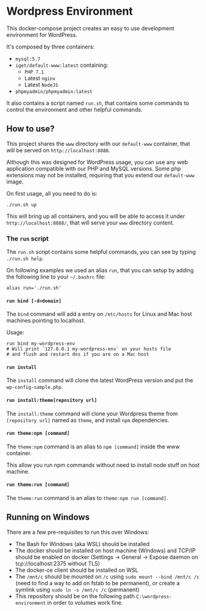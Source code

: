 # Wordpress Environment

This docker-compose project creates an easy to use development environment for WordPress.

It's composed by three containers:

- `mysql:5.7`
- `iget/default-www:latest` containing:
  - `PHP 7.1`
  - Latest `nginx`
  - Latest `NodeJS`
- `phpmyadmin/phpmyadmin:latest`

It also contains a script named `run.sh`, that contains some commands to control
the environment and other helpful commands.

## How to use?

This project shares the `www` directory with our `default-www` container, that will be served on `http://localhost:8888`.

Although this was designed for WordPress usage, you can use any web application compatible with our PHP and MySQL
versions. Some php extensions may not be installed, requiring that you extend our `default-www` image.

On first usage, all you need to do is:

```
./run.sh up
```

This will bring up all containers, and you will be able to access it under `http://localhost:8888/`, that will serve
your `www` directory content.

### The `run` script

The `run.sh` script contains some helpful commands, you can see by typing `./run.sh help`.

On following examples we used an alias `run`, that you can setup by adding the following line to your `~/.bashrc` file:

```
alias run='./run.sh'
```

#### `run bind [-d=domain]`

The `bind` command will add a entry on `/etc/hosts` for Linux and Mac host machines pointing to localhost.

Usage:

```
run bind my-wordpress-env
# Will print `127.0.0.1 my-wordpress-env` on your hosts file
# and flush and restart dns if you are on a Mac host
```

#### `run install`

The `install` command will clone the latest WordPress version and put the `wp-config-sample.php`.

#### `run install:theme[repository url]`

The `install:theme` command will clone your Wordpress theme from `[repository url]` named as `theme`, and install `npm` dependencies.

#### `run theme:npm [command]`

The `theme:npm` command is an alias to `npm [command]` inside the www container.

This allow you run npm commands without need to install node stuff on host machine.

#### `run theme:run [command]`

The `theme:run` command is an alias to `theme:npm run [command]`.

## Running on Windows

There are a few pre-requisites to run this over Windows:

- The Bash for Windows (aka WSL) should be installed
- The docker should be installed on host machine (Windows) and TCP/IP should be enabled on docker (Settings -> General -> Expose daemon on tcp://localhost:2375 without TLS)
- The docker-ce client should be installed on WSL
- The `/mnt/c` should be mounted on `/c` using `sudo mount --bind /mnt/c /c` (need to find a way to add on fstab to be permanent), or create a symlink using `sudo ln -s /mnt/c /c` (permanent)
- This repository should be on the following path `C:\wordpress-environment` in order to volumes work fine.
